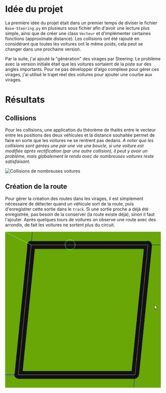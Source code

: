 # Idée du projet

La première idée du projet était dans un premier temps de diviser le fichier `Base-Steering.py` en plusieurs sous fichier afin d'avoir une lecture plus simple, ainsi que de créer une class `Vecteur` et d'implémenter certaines fonctions (approximate distance). Les collisions ont été rajouté en considérant que toutes les voitures ont le même poids, cela peut se changer dans une prochaine version.

Par la suite, j'ai ajouté la "génération" des virages par Steering. Le problème avec la version initiale était que les voitures sortaient de la piste sur des angles importants. Pour ne pas développer d'algo complexe pour gérer ces virages, j'ai utilisé le trajet réel des voitures pour ajouter une courbe aux virages.

# Résultats

## Collisions

Pour les collisions, une application du théorème de thalès entre le vecteur entre les positions des deux véhicules et la distance souhaitée permet de faire en sorte que les voitures ne se rentrent pas dedans. _A noter que les collisions sont gérées une par une via une boucle, si une voiture est modifiée après rectification (par une autre collision), il peut y avoir un problème, mais globalement le rendu avec de nombreuses voitures reste satisfaisant._

![Collisions de nombreuses voitures](https://raw.githubusercontent.com/RomainBnfn/TPVoitureSteering/main/images/gif1.gif)

## Création de la route

Pour gérer la création des routes dans les virages, il est simplement nécessaire de détecter quand un véhicule sort de la route, puis d'enregistrer cette sortie dans le `track`. Si une sortie proche a déjà été enregistrée, pas besoin de la conserver (la route existe déjà), sinon il faut l'ajouter. Après quelques tours de voitures on observe une route avec des arrondis, de fait les voitures ne sortent plus du circuit.

![Collisions de nombreuses voitures](https://raw.githubusercontent.com/RomainBnfn/TPVoitureSteering/main/images/gif2.gif)
